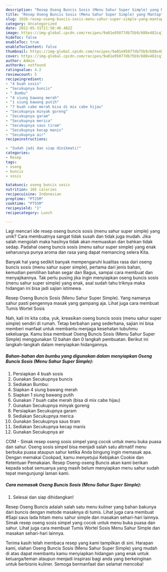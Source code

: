```yaml
---
description: "Resep Oseng Buncis Sosis (Menu Sahur Super Simple) yang Mantap"
title: "Resep Oseng Buncis Sosis (Menu Sahur Super Simple) yang Mantap"
slug: 1026-resep-oseng-buncis-sosis-menu-sahur-super-simple-yang-mantap
category: Uncategorized
date: 2022-05-31T21:58:46.482Z
image: https://img-global.cpcdn.com/recipes/9a01e95077db75b9/680x482cq70/oseng-buncis-sosis-menu-sahur-super-simple-foto-resep-utama.jpg
hideToc: false
enableToc: true
enableTocContent: false
thumbnail: https://img-global.cpcdn.com/recipes/9a01e95077db75b9/680x482cq70/oseng-buncis-sosis-menu-sahur-super-simple-foto-resep-utama.jpg
cover: https://img-global.cpcdn.com/recipes/9a01e95077db75b9/680x482cq70/oseng-buncis-sosis-menu-sahur-super-simple-foto-resep-utama.jpg
author: Admin
authorAv: notfound
ratingvalue: 4.2
reviewcount: 5
recipeingredient:
- "4 buah sosis"
- "Secukupnya buncis"
- " Bumbu"
- "4 siung bawang merah"
- "1 siung bawang putih"
- "7 buah cabe merah bisa di mix cabe hijau"
- "Secukupnya minyak goreng"
- "Secukupnya garam"
- "Secukupnya merica"
- "Secukupnya saus tiram"
- "Secukupnya kecap manis"
- "Secukupnya air"
recipeinstructions:

- "Sudah jadi dan siap dinikmati!"
categories:
- Resep
tags:
- oseng
- buncis
- sosis

katakunci: oseng buncis sosis 
nutrition: 165 calories
recipecuisine: Indonesian
preptime: "PT25M"
cooktime: "PT55M"
recipeyield: "1"
recipecategory: Lunch

---
```





Lagi mencari ide resep oseng buncis sosis (menu sahur super simple) yang unik? Cara membuatnya sangat tidak susah dan tidak juga mudah. Jika salah mengolah maka hasilnya tidak akan memuaskan dan bahkan tidak sedap. Padahal oseng buncis sosis (menu sahur super simple) yang enak seharusnya punya aroma dan rasa yang dapat memancing selera Kita.





Banyak hal yang sedikit banyak mempengaruhi kualitas rasa dari oseng buncis sosis (menu sahur super simple), pertama dari jenis bahan, kemudian pemilihan bahan segar dan Bagus, sampai cara membuat dan menyajikannya. Tak perlu pusing jika ingin menyiapkan oseng buncis sosis (menu sahur super simple) yang enak,      asal sudah tahu triknya maka hidangan ini bisa jadi sajian istimewa.














Resep Oseng Buncis Sosis (Menu Sahur Super Simple). Yang namanya sahur pasti pengennya masak yang gampang aja. Lihat juga cara membuat Tumis Wortel Sosis






Nah, kali ini kita coba, yuk, kreasikan oseng buncis sosis (menu sahur super simple) sendiri di rumah. Tetap berbahan yang sederhana, sajian ini bisa memberi manfaat untuk membantu menjaga kesehatan tubuhmu sekeluarga. Kamu bisa membuat Oseng Buncis Sosis (Menu Sahur Super Simple) menggunakan 12 bahan dan 0 langkah pembuatan. Berikut ini langkah-langkah dalam menyiapkan hidangannya.

<!--inarticleads1-->

##### Bahan-bahan dan bumbu yang digunakan dalam menyiapkan Oseng Buncis Sosis (Menu Sahur Super Simple):

1. Persiapkan 4 buah sosis
1. Gunakan Secukupnya buncis
1. Sediakan  Bumbu:
1. Siapkan 4 siung bawang merah
1. Siapkan 1 siung bawang putih
1. Gunakan 7 buah cabe merah (bisa di mix cabe hijau)
1. Gunakan Secukupnya minyak goreng
1. Persiapkan Secukupnya garam
1. Sediakan Secukupnya merica
1. Gunakan Secukupnya saus tiram
1. Sediakan Secukupnya kecap manis
1. Gunakan Secukupnya air


COM - Simak resep oseng sosis simpel yang cocok untuk menu buka puasa dan sahur. Oseng sosis simpel bisa menjadi salah satu altrnatif menu berbuka puasa ataupun sahur ketika Anda bingung ingin memasak apa. Dengan memakai Cookpad, kamu menyetujui Kebijakan Cookie dan Ketentuan Pemakaian. Resep Oseng-oseng Buncis akan kami berikan kepada sobat semuanya yang masih belum menyiapkan menu sahur sudah tepat mengunjungi laman kami. 

<!--inarticleads2-->

##### Cara memasak Oseng Buncis Sosis (Menu Sahur Super Simple):


1. Selesai dan siap dihidangkan!

Resep Oseng Buncis adalah salah satu menu kuliner yang bahan bakunya dari buncis dengan metode masaknya di tumis. Lihat juga cara membuat #Sapi saus lada hitam menu sahur simple dan masakan sehari-hari lainnya. Simak resep oseng sosis simpel yang cocok untuk menu buka puasa dan sahur. Lihat juga cara membuat Tumis Wortel Sosis Menu Sahur Simple dan masakan sehari-hari lainnya. 

Terima kasih telah membaca resep yang kami tampilkan di sini. Harapan kami, olahan Oseng Buncis Sosis (Menu Sahur Super Simple) yang mudah di atas dapat membantu kamu menyiapkan hidangan yang enak untuk keluarga/teman ataupun menjadi inspirasi bagi anda yang berkeinginan untuk berbisnis kuliner. Semoga bermanfaat dan selamat mencoba!
